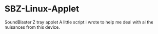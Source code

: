 # SBZ-Linux-Applet
SoundBlaster Z tray applet
A little script i wrote to help me deal with al the nuisances from this device.
